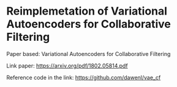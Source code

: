 # Reimplemetation of Variational Autoencoders for Collaborative Filtering

Paper based: Variational Autoencoders for Collaborative Filtering

Link paper: https://arxiv.org/pdf/1802.05814.pdf

Reference code in the link: https://github.com/dawenl/vae_cf

